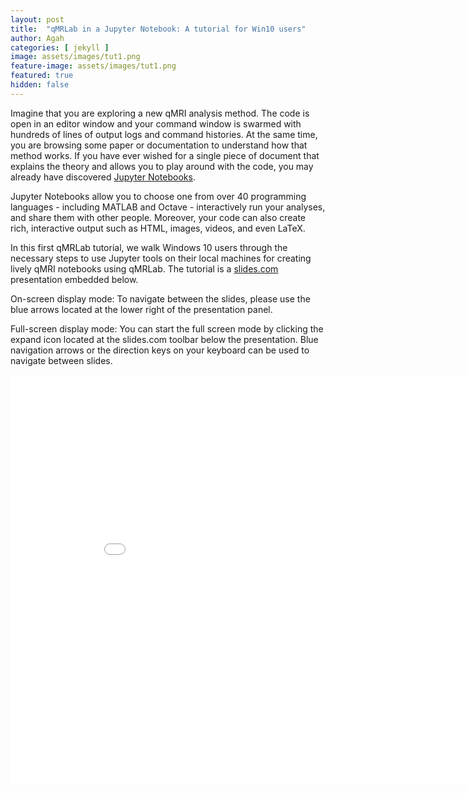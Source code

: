 ```yaml
---
layout: post
title:  "qMRLab in a Jupyter Notebook: A tutorial for Win10 users"
author: Agah
categories: [ jekyll ]
image: assets/images/tut1.png
feature-image: assets/images/tut1.png
featured: true
hidden: false
---
```

Imagine that you are exploring a new qMRI analysis method. The code is open in an editor window and your command window is swarmed with hundreds of lines of output logs and command histories. At the same time, you are browsing some paper or documentation to understand how that method works. If you have ever wished for a single piece of document that explains the theory and allows you to play around with the code, you may already have discovered [Jupyter Notebooks](http://jupyter.org/).  

Jupyter Notebooks allow you to choose one from over 40 programming languages - including MATLAB and Octave - interactively run your analyses, and share them with other people. Moreover, your code can also create rich, interactive output such as HTML, images, videos, and even LaTeX.

In this first qMRLab tutorial, we walk Windows 10 users through the necessary steps to use Jupyter tools on their local machines for creating lively qMRI notebooks using qMRLab. The tutorial is a [slides.com](http://slides.com) presentation embedded below.

On-screen display mode: To navigate between the slides, please use the blue arrows located at the lower right of the presentation panel.

Full-screen display mode: You can start the full screen mode by clicking the expand icon located at the slides.com toolbar below the presentation. Blue navigation arrows or the direction keys on your keyboard can be used to navigate between slides.


<iframe src="//slides.com/agahkarakuzu/qmrlabjn1/embed" width="900" height="656" scrolling="no" frameborder="0" webkitallowfullscreen mozallowfullscreen allowfullscreen></iframe>

